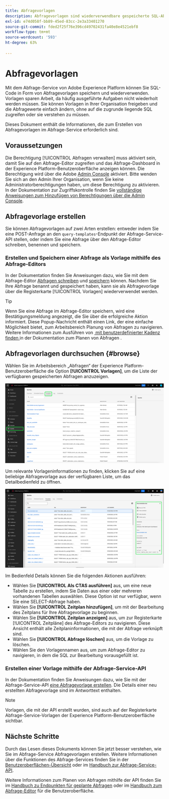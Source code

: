 ```yaml
---
title: Abfragevorlagen
description: Abfragevorlagen sind wiederverwendbare gespeicherte SQL-Abfragen, die von anderen Benutzenden wiederverwendet werden können, um Zeit und Mühe zu sparen. Sie können mit dem Abfrage-Editor oder der Abfrage-Service-API erstellt werden und sind für alle Experience Platform-Datensätze verfügbar.
exl-id: e74d058f-bb89-45ed-83cc-2e3a33401270
source-git-commit: fded2f25f76e396cd49702431fa40e8e4521ebf8
workflow-type: tm+mt
source-wordcount: '593'
ht-degree: 63%

---
```


# Abfragevorlagen

Mit dem Abfrage-Service von Adobe Experience Platform können Sie SQL-Code in Form von Abfragevorlagen speichern und wiederverwenden. Vorlagen sparen Arbeit, da häufig ausgeführte Aufgaben nicht wiederholt werden müssen. Sie können Vorlagen in Ihrer Organisation freigeben und die Abfragewerte einfach ändern, ohne auf die zugrunde liegende SQL zugreifen oder sie verstehen zu müssen.

Dieses Dokument enthält die Informationen, die zum Erstellen von Abfragevorlagen im Abfrage-Service erforderlich sind.

## Voraussetzungen

Die Berechtigung [!UICONTROL Abfragen verwalten] muss aktiviert sein, damit Sie auf den Abfrage-Editor zugreifen und das Abfrage-Dashboard in der Experience Platform-Benutzeroberfläche anzeigen können. Die Berechtigung wird über die Adobe [Admin Console](https://adminconsole.adobe.com/) aktiviert. Bitte wenden Sie sich an den Admin Ihrer Organisation, wenn Sie keine Administratorberechtigungen haben, um diese Berechtigung zu aktivieren. In der Dokumentation zur Zugriffskontrolle finden Sie [vollständige Anweisungen zum Hinzufügen von Berechtigungen über die Admin Console](../../access-control/home.md).

## Abfragevorlage erstellen

Sie können Abfragevorlagen auf zwei Arten erstellen: entweder indem Sie eine POST-Anfrage an den `query-templates`-Endpunkt der Abfrage-Service-API stellen, oder indem Sie eine Abfrage über den Abfrage-Editor schreiben, benennen und speichern.

### Erstellen und Speichern einer Abfrage als Vorlage mithilfe des Abfrage-Editors

In der Dokumentation finden Sie Anweisungen dazu, wie Sie mit dem Abfrage-Editor [Abfragen schreiben](./user-guide.md#query-authoring) und [speichern](./user-guide.md#saving-queries) können. Nachdem Sie Ihre Abfrage benannt und gespeichert haben, kann sie als Abfragevorlage über die Registerkarte [!UICONTROL Vorlagen] wiederverwendet werden.

>[!TIP]
>
>Wenn Sie eine Abfrage im Abfrage-Editor speichern, wird eine Bestätigungsmeldung angezeigt, die Sie über die erfolgreiche Aktion informiert. Diese Popup-Nachricht enthält einen Link, der eine einfache Möglichkeit bietet, zum Arbeitsbereich Planung von Abfragen zu navigieren. Weitere Informationen zum Ausführen von [&#x200B; mit benutzerdefinierter Kadenz finden &#x200B;](./query-schedules.md) in der Dokumentation zum Planen von Abfragen .

## Abfragevorlagen durchsuchen {#browse}

Wählen Sie im Arbeitsbereich „Abfragen“ der Experience Platform-Benutzeroberfläche die Option **[!UICONTROL Vorlagen]**, um die Liste der verfügbaren gespeicherten Abfragen anzuzeigen.

![Der Arbeitsbereich „Abfragen“ mit hervorgehobener Registerkarte „Vorlagen“.](../images/ui/query-templates/query-templates.png)

Um relevante Vorlageninformationen zu finden, klicken Sie auf eine beliebige Abfragevorlage aus der verfügbaren Liste, um das Detailbedienfeld zu öffnen.

![Das Detailbedienfeld im Arbeitsbereich „Abfragen“ mit hervorgehobener Abfrage-ID.](../images/ui/query-templates/details-panel.png)

Im Bedienfeld Details können Sie die folgenden Aktionen ausführen:

* Wählen Sie **[!UICONTROL Als CTAS ausführen]** aus, um eine neue Tabelle zu erstellen, indem Sie Daten aus einer oder mehreren vorhandenen Tabellen auswählen. Diese Option ist nur verfügbar, wenn Sie eine SELECT-Abfrage haben.
* Wählen Sie **[!UICONTROL Zeitplan hinzufügen]**, um mit der Bearbeitung des Zeitplans für Ihre Abfragevorlage zu beginnen.
* Wählen Sie **[!UICONTROL Zeitplan anzeigen]** aus, um zur Registerkarte [!UICONTROL Zeitpläne] des Abfrage-Editors zu navigieren. Diese Ansicht enthält alle Zeitplaninformationen, die mit der Abfrage verknüpft sind.
* Wählen Sie **[!UICONTROL Abfrage löschen]** aus, um die Vorlage zu löschen.
* Wählen Sie den Vorlagennamen aus, um zum Abfrage-Editor zu navigieren, in dem die SQL zur Bearbeitung vorausgefüllt ist.

### Erstellen einer Vorlage mithilfe der Abfrage-Service-API

In der Dokumentation finden Sie Anweisungen dazu, wie Sie mit der Abfrage-Service-API [eine Abfragevorlage erstellen](../api/query-templates.md#create-a-query-template). Die Details einer neu erstellten Abfragevorlage sind im Antworttext enthalten.

>[!NOTE]
>
>Vorlagen, die mit der API erstellt wurden, sind auch auf der Registerkarte Abfrage-Service-Vorlagen der Experience Platform-Benutzeroberfläche sichtbar.

## Nächste Schritte

Durch das Lesen dieses Dokuments können Sie jetzt besser verstehen, wie Sie im Abfrage-Service Abfragevorlagen erstellen. Weitere Informationen über die Funktionen des Abfrage-Services finden Sie in der [Benutzeroberflächen-Übersicht](./overview.md) oder im [Handbuch zur Abfrage-Service-API](../api/getting-started.md).

Weitere Informationen zum Planen von Abfragen mithilfe der API finden Sie im [Handbuch zu Endpunkten für geplante Abfragen](../api/scheduled-queries.md) oder im [Handbuch zum Abfrage-Editor](./user-guide.md#scheduled-queries) für die Benutzeroberfläche.
